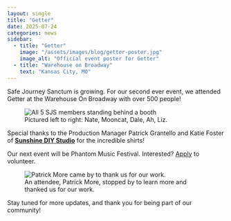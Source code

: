 ```yaml
---
layout: single
title: "Getter"
date: 2025-07-24
categories: news
sidebar:
  - title: "Getter"
    image: "/assets/images/blog/getter-poster.jpg"
    image_alt: "Official event poster for Getter"
  - title: "Warehouse on Broadway"
    text: "Kansas City, MO"
---
```


Safe Journey Sanctum is growing. For our second ever event, we attended Getter at the Warehouse On Broadway with over 500 people!

<figure class="align-center">
  <img src="{{ site.url }}{{ site.baseurl }}/assets/images/blog/getter-group.jpg" alt="All 5 SJS members standing behind a booth">
  <figcaption>Pictured left to right: Nate, Mooncat, Dale, Ah, Liz.</figcaption>
</figure> 

Special thanks to the Production Manager Patrick Grantello and Katie Foster of [**Sunshine DIY Studio**](https://www.sunshinediystudio.com) for the incredible shirts!

Our next event will be Phantom Music Festival. Interested? [Apply](https://forms.gle/g38MyF11DWDqsCLU7) to volunteer.

<figure class="align-center">
  <img src="{{ site.url }}{{ site.baseurl }}/assets/images/blog/dale-patrick.jpg" alt="Patrick More came by to thank us for our work.">
  <figcaption>An attendee, Patrick More, stopped by to learn more and thanked us for our work.</figcaption>
</figure> 

Stay tuned for more updates, and thank you for being part of our community!
